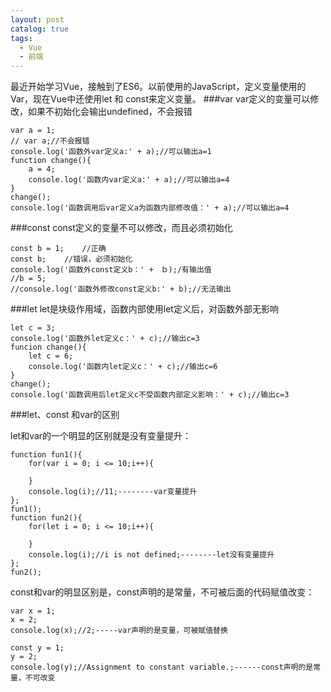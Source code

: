 ```yaml
---
layout: post
catalog: true
tags:
  - Vue
  - 前端
---
```

最近开始学习Vue，接触到了ES6。以前使用的JavaScript，定义变量使用的Var，现在Vue中还使用let 和 const来定义变量。
###var
var定义的变量可以修改，如果不初始化会输出undefined，不会报错
```
var a = 1;
// var a;//不会报错
console.log('函数外var定义a:' + a);//可以输出a=1
function change(){  
    a = 4;
    console.log('函数内var定义a:' + a);//可以输出a=4
}
change();
console.log('函数调用后var定义a为函数内部修改值：' + a);//可以输出a=4
```

###const
const定义的变量不可以修改，而且必须初始化
```
const b = 1;    //正确
const b;    //错误，必须初始化
console.log('函数外const定义b：' +　ｂ);/有输出值
//b = 5;
//console.log('函数外修改const定义b:' + b);//无法输出
```

###let
let是块级作用域，函数内部使用let定义后，对函数外部无影响
```
let c = 3;
console.log('函数外let定义c：' + c);//输出c=3
funcion change(){   
    let c = 6;
    console.log('函数内let定义c：' + c);//输出c=6
}
change();
console.log('函数调用后let定义c不受函数内部定义影响：' + c);//输出c=3
```
###let、const 和var的区别

let和var的一个明显的区别就是没有变量提升：
```
function fun1(){
	for(var i = 0; i <= 10;i++){
		
	}
	console.log(i);//11;--------var变量提升
};
fun1();
function fun2(){
	for(let i = 0; i <= 10;i++){
		
	}
	console.log(i);//i is not defined;--------let没有变量提升
};
fun2();
```

const和var的明显区别是，const声明的是常量，不可被后面的代码赋值改变：
 ```
var x = 1;
x = 2;
console.log(x);//2;-----var声明的是变量，可被赋值替换
 
const y = 1;
y = 2;
console.log(y);//Assignment to constant variable.;------const声明的是常量，不可改变
```






